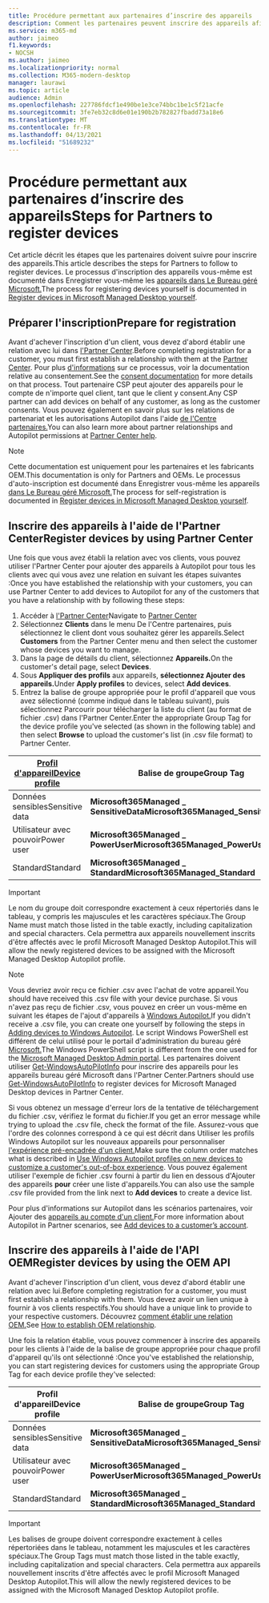```yaml
---
title: Procédure permettant aux partenaires d’inscrire des appareils
description: Comment les partenaires peuvent inscrire des appareils afin qu'ils soient gérés par Bureau géré Microsoft
ms.service: m365-md
author: jaimeo
f1.keywords:
- NOCSH
ms.author: jaimeo
ms.localizationpriority: normal
ms.collection: M365-modern-desktop
manager: laurawi
ms.topic: article
audience: Admin
ms.openlocfilehash: 227786fdcf1e490be1e3ce74bbc1be1c5f21acfe
ms.sourcegitcommit: 3fe7eb32c8d6e01e190b2b782827fbadd73a18e6
ms.translationtype: MT
ms.contentlocale: fr-FR
ms.lasthandoff: 04/13/2021
ms.locfileid: "51689232"
---
```

# <a name="steps-for-partners-to-register-devices"></a><span data-ttu-id="ce3bf-103">Procédure permettant aux partenaires d’inscrire des appareils</span><span class="sxs-lookup"><span data-stu-id="ce3bf-103">Steps for Partners to register devices</span></span>


<span data-ttu-id="ce3bf-104">Cet article décrit les étapes que les partenaires doivent suivre pour inscrire des appareils.</span><span class="sxs-lookup"><span data-stu-id="ce3bf-104">This article describes the steps for Partners to follow to register devices.</span></span> <span data-ttu-id="ce3bf-105">Le processus d'inscription des appareils vous-même est documenté dans Enregistrer vous-même les [appareils dans Le Bureau géré Microsoft.](register-devices-self.md)</span><span class="sxs-lookup"><span data-stu-id="ce3bf-105">The process for registering devices yourself is documented in [Register devices in Microsoft Managed Desktop yourself](register-devices-self.md).</span></span>



## <a name="prepare-for-registration"></a><span data-ttu-id="ce3bf-106">Préparer l'inscription</span><span class="sxs-lookup"><span data-stu-id="ce3bf-106">Prepare for registration</span></span> 
<span data-ttu-id="ce3bf-107">Avant d'achever l'inscription d'un client, vous devez d'abord établir une relation avec lui dans [l'Partner Center](https://partner.microsoft.com/dashboard).</span><span class="sxs-lookup"><span data-stu-id="ce3bf-107">Before completing registration for a customer, you must first establish a relationship with them at the [Partner Center](https://partner.microsoft.com/dashboard).</span></span> <span data-ttu-id="ce3bf-108">Pour plus [d'informations](/windows/deployment/windows-autopilot/registration-auth#csp-authorization) sur ce processus, voir la documentation relative au consentement.</span><span class="sxs-lookup"><span data-stu-id="ce3bf-108">See the [consent documentation](/windows/deployment/windows-autopilot/registration-auth#csp-authorization) for more details on that process.</span></span> <span data-ttu-id="ce3bf-109">Tout partenaire CSP peut ajouter des appareils pour le compte de n'importe quel client, tant que le client y consent.</span><span class="sxs-lookup"><span data-stu-id="ce3bf-109">Any CSP partner can add devices on behalf of any customer, as long as the customer consents.</span></span> <span data-ttu-id="ce3bf-110">Vous pouvez également en savoir plus sur les relations de partenariat et les autorisations Autopilot dans l'aide [de l'Centre partenaires.](/partner-center/customers_revoke_admin_privileges#windows-autopilot)</span><span class="sxs-lookup"><span data-stu-id="ce3bf-110">You can also learn more about partner relationships and Autopilot permissions at [Partner Center help](/partner-center/customers_revoke_admin_privileges#windows-autopilot).</span></span>


> [!NOTE]
> <span data-ttu-id="ce3bf-111">Cette documentation est uniquement pour les partenaires et les fabricants OEM.</span><span class="sxs-lookup"><span data-stu-id="ce3bf-111">This documentation is only for Partners and OEMs.</span></span> <span data-ttu-id="ce3bf-112">Le processus d'auto-inscription est documenté dans Enregistrer vous-même les appareils [dans Le Bureau géré Microsoft.](register-devices-self.md)</span><span class="sxs-lookup"><span data-stu-id="ce3bf-112">The process for self-registration is documented in [Register devices in Microsoft Managed Desktop yourself](register-devices-self.md).</span></span>


## <a name="register-devices-by-using-partner-center"></a><span data-ttu-id="ce3bf-113">Inscrire des appareils à l'aide de l'Partner Center</span><span class="sxs-lookup"><span data-stu-id="ce3bf-113">Register devices by using Partner Center</span></span>

<span data-ttu-id="ce3bf-114">Une fois que vous avez établi la relation avec vos clients, vous pouvez utiliser l'Partner Center pour ajouter des appareils à Autopilot pour tous les clients avec qui vous avez une relation en suivant les étapes suivantes :</span><span class="sxs-lookup"><span data-stu-id="ce3bf-114">Once you have established the relationship with your customers, you can use Partner Center to add devices to Autopilot for any of the customers that you have a relationship with by following these steps:</span></span>

1. <span data-ttu-id="ce3bf-115">Accéder à [l'Partner Center](https://partner.microsoft.com/dashboard)</span><span class="sxs-lookup"><span data-stu-id="ce3bf-115">Navigate to [Partner Center](https://partner.microsoft.com/dashboard)</span></span>
2. <span data-ttu-id="ce3bf-116">Sélectionnez **Clients** dans le menu De l'Centre partenaires, puis sélectionnez le client dont vous souhaitez gérer les appareils.</span><span class="sxs-lookup"><span data-stu-id="ce3bf-116">Select **Customers** from the Partner Center menu and then select the customer whose devices you want to manage.</span></span>
3. <span data-ttu-id="ce3bf-117">Dans la page de détails du client, sélectionnez **Appareils.**</span><span class="sxs-lookup"><span data-stu-id="ce3bf-117">On the customer's detail page, select **Devices**.</span></span>
4. <span data-ttu-id="ce3bf-118">Sous **Appliquer des profils** aux appareils, **sélectionnez Ajouter des appareils.**</span><span class="sxs-lookup"><span data-stu-id="ce3bf-118">Under **Apply profiles** to devices, select **Add devices**.</span></span>
5. <span data-ttu-id="ce3bf-119">Entrez la balise de groupe appropriée pour le profil d'appareil que vous  avez sélectionné (comme indiqué dans le tableau suivant), puis sélectionnez Parcourir pour télécharger la liste du client (au format de fichier .csv) dans l'Partner Center.</span><span class="sxs-lookup"><span data-stu-id="ce3bf-119">Enter the appropriate Group Tag for the device profile you've selected (as shown in the following table) and then select **Browse** to upload the customer's list (in .csv file format) to Partner Center.</span></span>

|[<span data-ttu-id="ce3bf-120">Profil d'appareil</span><span class="sxs-lookup"><span data-stu-id="ce3bf-120">Device profile</span></span>](../service-description/profiles.md)  |<span data-ttu-id="ce3bf-121">Balise de groupe</span><span class="sxs-lookup"><span data-stu-id="ce3bf-121">Group Tag</span></span>  |
|---------|---------|
|<span data-ttu-id="ce3bf-122">Données sensibles</span><span class="sxs-lookup"><span data-stu-id="ce3bf-122">Sensitive data</span></span>     |<span data-ttu-id="ce3bf-123">**Microsoft365Managed \_ SensitiveData**</span><span class="sxs-lookup"><span data-stu-id="ce3bf-123">**Microsoft365Managed\_SensitiveData**</span></span>    |
|<span data-ttu-id="ce3bf-124">Utilisateur avec pouvoir</span><span class="sxs-lookup"><span data-stu-id="ce3bf-124">Power user</span></span>     | <span data-ttu-id="ce3bf-125">**Microsoft365Managed \_ PowerUser**</span><span class="sxs-lookup"><span data-stu-id="ce3bf-125">**Microsoft365Managed\_PowerUser**</span></span>          |
|<span data-ttu-id="ce3bf-126">Standard</span><span class="sxs-lookup"><span data-stu-id="ce3bf-126">Standard</span></span>     | <span data-ttu-id="ce3bf-127">**Microsoft365Managed \_ Standard**</span><span class="sxs-lookup"><span data-stu-id="ce3bf-127">**Microsoft365Managed\_Standard**</span></span>        |

> [!IMPORTANT]
> <span data-ttu-id="ce3bf-128">Le nom du groupe doit correspondre exactement à ceux répertoriés dans le tableau, y compris les majuscules et les caractères spéciaux.</span><span class="sxs-lookup"><span data-stu-id="ce3bf-128">The Group Name must match those listed in the table exactly, including capitalization and special characters.</span></span> <span data-ttu-id="ce3bf-129">Cela permettra aux appareils nouvellement inscrits d'être affectés avec le profil Microsoft Managed Desktop Autopilot.</span><span class="sxs-lookup"><span data-stu-id="ce3bf-129">This will allow the newly registered devices to be assigned with the Microsoft Managed Desktop Autopilot profile.</span></span>

>[!NOTE]
> <span data-ttu-id="ce3bf-130">Vous devriez avoir reçu ce fichier .csv avec l'achat de votre appareil.</span><span class="sxs-lookup"><span data-stu-id="ce3bf-130">You should have received this .csv file with your device purchase.</span></span> <span data-ttu-id="ce3bf-131">Si vous n'avez pas reçu de fichier .csv, vous pouvez en créer un vous-même en suivant les étapes de l'ajout d'appareils à [Windows Autopilot.](/windows/deployment/windows-autopilot/add-devices#collecting-the-hardware-id-from-existing-devices-using-powershell)</span><span class="sxs-lookup"><span data-stu-id="ce3bf-131">If you didn't receive a .csv file, you can create one yourself by following the steps in [Adding devices to Windows Autopilot](/windows/deployment/windows-autopilot/add-devices#collecting-the-hardware-id-from-existing-devices-using-powershell).</span></span> <span data-ttu-id="ce3bf-132">Le script Windows PowerShell est différent de celui utilisé pour le portail d'administration du bureau géré [Microsoft.](./register-devices-self.md#obtain-the-hardware-hash)</span><span class="sxs-lookup"><span data-stu-id="ce3bf-132">The Windows PowerShell script is different from the one used for the [Microsoft Managed Desktop Admin portal](./register-devices-self.md#obtain-the-hardware-hash).</span></span> <span data-ttu-id="ce3bf-133">Les partenaires doivent utiliser [Get-WindowsAutoPilotInfo](https://www.powershellgallery.com/packages/Get-WindowsAutoPilotInfo) pour inscrire des appareils pour les appareils bureau géré Microsoft dans l'Partner Center.</span><span class="sxs-lookup"><span data-stu-id="ce3bf-133">Partners should use [Get-WindowsAutoPilotInfo](https://www.powershellgallery.com/packages/Get-WindowsAutoPilotInfo) to register devices for Microsoft Managed Desktop devices in Partner Center.</span></span>

<span data-ttu-id="ce3bf-134">Si vous obtenez un message d'erreur lors de la tentative de téléchargement du fichier .csv, vérifiez le format du fichier.</span><span class="sxs-lookup"><span data-stu-id="ce3bf-134">If you get an error message while trying to upload the .csv file, check the format of the file.</span></span> <span data-ttu-id="ce3bf-135">Assurez-vous que l'ordre des colonnes correspond à ce qui est décrit dans Utiliser les profils Windows Autopilot sur les nouveaux appareils pour personnaliser [l'expérience pré-encadrée d'un client.](/partner-center/autopilot#add-devices-to-a-customers-account)</span><span class="sxs-lookup"><span data-stu-id="ce3bf-135">Make sure the column order matches what is described in [Use Windows Autopilot profiles on new devices to customize a customer's out-of-box experience](/partner-center/autopilot#add-devices-to-a-customers-account).</span></span> <span data-ttu-id="ce3bf-136">Vous pouvez également utiliser l'exemple de fichier .csv fourni à partir du lien en dessous d'Ajouter des appareils **pour** créer une liste d'appareils.</span><span class="sxs-lookup"><span data-stu-id="ce3bf-136">You can also use the sample .csv file provided from the link next to **Add devices** to create a device list.</span></span> 

<span data-ttu-id="ce3bf-137">Pour plus d'informations sur Autopilot dans les scénarios partenaires, voir Ajouter des [appareils au compte d'un client.](/partner-center/autopilot#add-devices-to-a-customers-account)</span><span class="sxs-lookup"><span data-stu-id="ce3bf-137">For more information about Autopilot in Partner scenarios, see [Add devices to a customer’s account](/partner-center/autopilot#add-devices-to-a-customers-account).</span></span>


## <a name="register-devices-by-using-the-oem-api"></a><span data-ttu-id="ce3bf-138">Inscrire des appareils à l'aide de l'API OEM</span><span class="sxs-lookup"><span data-stu-id="ce3bf-138">Register devices by using the OEM API</span></span>

<span data-ttu-id="ce3bf-139">Avant d'achever l'inscription d'un client, vous devez d'abord établir une relation avec lui.</span><span class="sxs-lookup"><span data-stu-id="ce3bf-139">Before completing registration for a customer, you must first establish a relationship with them.</span></span> <span data-ttu-id="ce3bf-140">Vous devez avoir un lien unique à fournir à vos clients respectifs.</span><span class="sxs-lookup"><span data-stu-id="ce3bf-140">You should have a unique link to provide to your respective customers.</span></span> <span data-ttu-id="ce3bf-141">Découvrez [comment établir une relation OEM.](/windows/deployment/windows-autopilot/registration-auth#oem-authorization)</span><span class="sxs-lookup"><span data-stu-id="ce3bf-141">See [How to establish OEM relationship](/windows/deployment/windows-autopilot/registration-auth#oem-authorization).</span></span>

<span data-ttu-id="ce3bf-142">Une fois la relation établie, vous pouvez commencer à inscrire des appareils pour les clients à l'aide de la balise de groupe appropriée pour chaque profil d'appareil qu'ils ont sélectionné :</span><span class="sxs-lookup"><span data-stu-id="ce3bf-142">Once you've established the relationship, you can start registering devices for customers using the appropriate Group Tag for each device profile they've selected:</span></span>


|<span data-ttu-id="ce3bf-143">Profil d'appareil</span><span class="sxs-lookup"><span data-stu-id="ce3bf-143">Device profile</span></span>  |<span data-ttu-id="ce3bf-144">Balise de groupe</span><span class="sxs-lookup"><span data-stu-id="ce3bf-144">Group Tag</span></span>  |
|---------|---------|
|<span data-ttu-id="ce3bf-145">Données sensibles</span><span class="sxs-lookup"><span data-stu-id="ce3bf-145">Sensitive data</span></span>     | <span data-ttu-id="ce3bf-146">**Microsoft365Managed \_ SensitiveData**</span><span class="sxs-lookup"><span data-stu-id="ce3bf-146">**Microsoft365Managed\_SensitiveData**</span></span>     |
|<span data-ttu-id="ce3bf-147">Utilisateur avec pouvoir</span><span class="sxs-lookup"><span data-stu-id="ce3bf-147">Power user</span></span>     | <span data-ttu-id="ce3bf-148">**Microsoft365Managed \_ PowerUser**</span><span class="sxs-lookup"><span data-stu-id="ce3bf-148">**Microsoft365Managed\_PowerUser**</span></span>          |
|<span data-ttu-id="ce3bf-149">Standard</span><span class="sxs-lookup"><span data-stu-id="ce3bf-149">Standard</span></span>     | <span data-ttu-id="ce3bf-150">**Microsoft365Managed \_ Standard**</span><span class="sxs-lookup"><span data-stu-id="ce3bf-150">**Microsoft365Managed\_Standard**</span></span>      |

> [!IMPORTANT]
> <span data-ttu-id="ce3bf-151">Les balises de groupe doivent correspondre exactement à celles répertoriées dans le tableau, notamment les majuscules et les caractères spéciaux.</span><span class="sxs-lookup"><span data-stu-id="ce3bf-151">The Group Tags must match those listed in the table exactly, including capitalization and special characters.</span></span> <span data-ttu-id="ce3bf-152">Cela permettra aux appareils nouvellement inscrits d'être affectés avec le profil Microsoft Managed Desktop Autopilot.</span><span class="sxs-lookup"><span data-stu-id="ce3bf-152">This will allow the newly registered devices to be assigned with the Microsoft Managed Desktop Autopilot profile.</span></span>